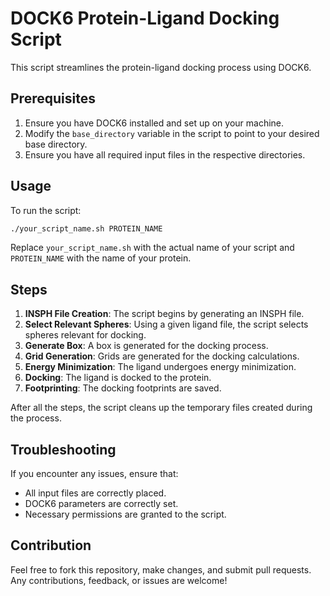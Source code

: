 # DOCK6 Protein-Ligand Docking Script

This script streamlines the protein-ligand docking process using DOCK6.

## Prerequisites

1. Ensure you have DOCK6 installed and set up on your machine.
2. Modify the `base_directory` variable in the script to point to your desired base directory.
3. Ensure you have all required input files in the respective directories.

## Usage

To run the script:

```bash
./your_script_name.sh PROTEIN_NAME
```


Replace `your_script_name.sh` with the actual name of your script and `PROTEIN_NAME` with the name of your protein.

## Steps

1. **INSPH File Creation**: The script begins by generating an INSPH file.
2. **Select Relevant Spheres**: Using a given ligand file, the script selects spheres relevant for docking.
3. **Generate Box**: A box is generated for the docking process.
4. **Grid Generation**: Grids are generated for the docking calculations.
5. **Energy Minimization**: The ligand undergoes energy minimization.
6. **Docking**: The ligand is docked to the protein.
7. **Footprinting**: The docking footprints are saved.

After all the steps, the script cleans up the temporary files created during the process.

## Troubleshooting

If you encounter any issues, ensure that:
- All input files are correctly placed.
- DOCK6 parameters are correctly set.
- Necessary permissions are granted to the script.

## Contribution

Feel free to fork this repository, make changes, and submit pull requests. Any contributions, feedback, or issues are welcome!
